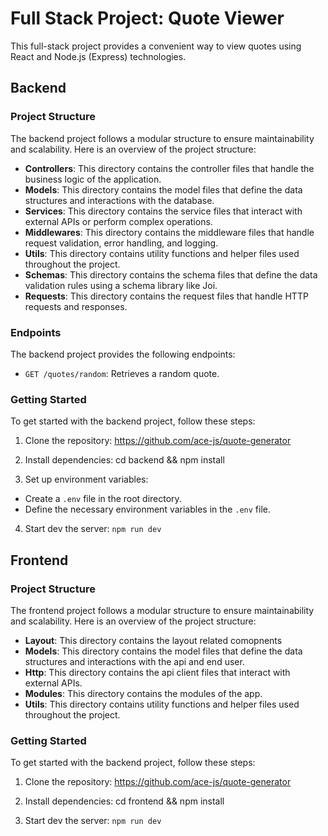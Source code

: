 # Full Stack Project: Quote Viewer

This full-stack project provides a convenient way to view quotes using React and Node.js (Express) technologies.

## Backend

### Project Structure

The backend project follows a modular structure to ensure maintainability and scalability. Here is an overview of the project structure:

- **Controllers**: This directory contains the controller files that handle the business logic of the application.
- **Models**: This directory contains the model files that define the data structures and interactions with the database.
- **Services**: This directory contains the service files that interact with external APIs or perform complex operations.
- **Middlewares**: This directory contains the middleware files that handle request validation, error handling, and logging.
- **Utils**: This directory contains utility functions and helper files used throughout the project.
- **Schemas**: This directory contains the schema files that define the data validation rules using a schema library like Joi.
- **Requests**: This directory contains the request files that handle HTTP requests and responses.

### Endpoints

The backend project provides the following endpoints:

- `GET /quotes/random`: Retrieves a random quote.

### Getting Started

To get started with the backend project, follow these steps:

1. Clone the repository: https://github.com/ace-js/quote-generator

2. Install dependencies: cd backend && npm install


3. Set up environment variables:
- Create a `.env` file in the root directory.
- Define the necessary environment variables in the `.env` file.

4. Start dev the server: `npm run dev`

## Frontend

### Project Structure

The frontend project follows a modular structure to ensure maintainability and scalability. Here is an overview of the project structure:

- **Layout**: This directory contains the layout related comopnents
- **Models**: This directory contains the model files that define the data structures and interactions with the api and end user.
- **Http**: This directory contains the api client files that interact with external APIs.
- **Modules**: This directory contains the modules of the app.
- **Utils**: This directory contains utility functions and helper files used throughout the project.

### Getting Started

To get started with the backend project, follow these steps:

1. Clone the repository: https://github.com/ace-js/quote-generator

2. Install dependencies: cd frontend && npm install

3. Start dev the server: `npm run dev`